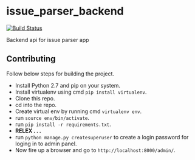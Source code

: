# issue_parser_backend
[![Build Status](https://travis-ci.org/razat249/issue_parser_backend.svg?branch=master)](https://travis-ci.org/razat249/issue_parser_backend)

Backend api for issue parser app
## Contributing
Follow below steps for building the project.
- Install Python 2.7 and pip on your system.
- Install virtualenv using cmd `pip install virtualenv`.
- Clone this repo.
- cd into the repo.
- Create virtual env by running cmd `virtualenv env`.
- run `source env/bin/activate`.
- run `pip install -r requirements.txt`.
- **RELEX . . .**
- run `python manage.py createsuperuser` to create a login password for loging in to admin panel.
- Now fire up a browser and go to `http://localhost:8000/admin/`.
